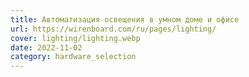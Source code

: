 ```yaml
---
title: Автоматизация освещения в умном доме и офисе
url: https://wirenboard.com/ru/pages/lighting/
cover: lighting/lighting.webp
date: 2022-11-02
category: hardware_selection
---
```

